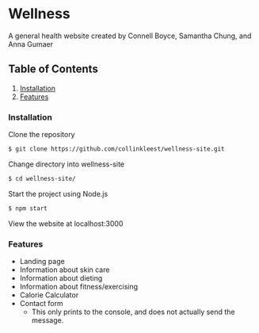 # Wellness
A general health website created by Connell Boyce, Samantha Chung, and Anna Gumaer

## Table of Contents
1. [Installation](#Installation)
2. [Features](#Features)


### **Installation**

Clone the repository
```bash
$ git clone https://github.com/collinkleest/wellness-site.git
```
Change directory into wellness-site
```bash
$ cd wellness-site/
```
Start the project using Node.js
```bash
$ npm start
```
View the website at localhost:3000


### **Features**

* Landing page
* Information about skin care
* Information about dieting
* Information about fitness/exercising
* Calorie Calculator
* Contact form
     * This only prints to the console, and does not actually send the message.